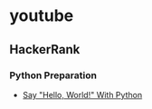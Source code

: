 # youtube
## HackerRank
### Python Preparation
- [Say "Hello, World!" With Python](https://youtu.be/Js3py57DxXo)
